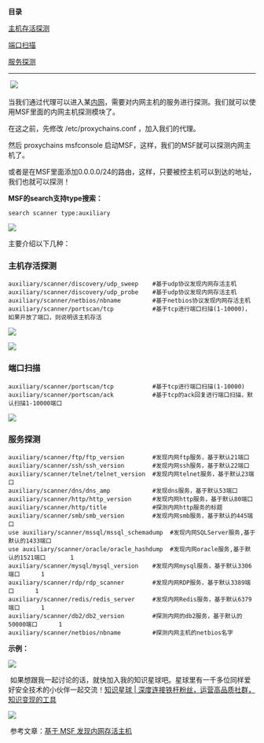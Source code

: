 **目录**



[主机存活探测](#t0 "主机存活探测")



[端口扫描](#t1 "端口扫描 ") 



[服务探测](#t2 "服务探测 ") 



* * *



 ![](https://img-blog.csdnimg.cn/20191215141315915.png?x-oss-process=image/watermark,type_ZmFuZ3poZW5naGVpdGk,shadow_10,text_aHR0cHM6Ly9ibG9nLmNzZG4ubmV0L3FxXzM2MTE5MTky,size_16,color_FFFFFF,t_70)



当我们通过代理可以进入某[内网](https://so.csdn.net/so/search?q=%E5%86%85%E7%BD%91&spm=1001.2101.3001.7020)，需要对内网主机的服务进行探测。我们就可以使用MSF里面的内网主机探测模块了。



在这之前，先修改 /etc/proxychains.conf ，加入我们的代理。



然后 proxychains msfconsole 启动MSF，这样，我们的MSF就可以探测内网主机了。 



或者是在MSF里面添加0.0.0.0/24的路由，这样，只要被控主机可以到达的地址，我们也就可以探测！



**MSF的search支持type搜索：**



```
search scanner type:auxiliary
```




![](https://img-blog.csdnimg.cn/20190617084240128.png?x-oss-process=image/watermark,type_ZmFuZ3poZW5naGVpdGk,shadow_10,text_aHR0cHM6Ly9ibG9nLmNzZG4ubmV0L3FxXzM2MTE5MTky,size_16,color_FFFFFF,t_70)



主要介绍以下几种：



### 主机存活探测



```
auxiliary/scanner/discovery/udp_sweep    #基于udp协议发现内网存活主机      
auxiliary/scanner/discovery/udp_probe    #基于udp协议发现内网存活主机      
auxiliary/scanner/netbios/nbname         #基于netbios协议发现内网存活主机      
auxiliary/scanner/portscan/tcp           #基于tcp进行端口扫描(1-10000)，如果开放了端口，则说明该主机存活
```




![](https://img-blog.csdnimg.cn/20191217235745299.png?x-oss-process=image/watermark,type_ZmFuZ3poZW5naGVpdGk,shadow_10,text_aHR0cHM6Ly9ibG9nLmNzZG4ubmV0L3FxXzM2MTE5MTky,size_16,color_FFFFFF,t_70)



![](https://img-blog.csdnimg.cn/20191217235834324.png?x-oss-process=image/watermark,type_ZmFuZ3poZW5naGVpdGk,shadow_10,text_aHR0cHM6Ly9ibG9nLmNzZG4ubmV0L3FxXzM2MTE5MTky,size_16,color_FFFFFF,t_70)



### 端口扫描 



```
auxiliary/scanner/portscan/tcp           #基于tcp进行端口扫描(1-10000)      
auxiliary/scanner/portscan/ack           #基于tcp的ack回复进行端口扫描，默认扫描1-10000端口
```




![](https://img-blog.csdnimg.cn/20191218000326905.png?x-oss-process=image/watermark,type_ZmFuZ3poZW5naGVpdGk,shadow_10,text_aHR0cHM6Ly9ibG9nLmNzZG4ubmV0L3FxXzM2MTE5MTky,size_16,color_FFFFFF,t_70)



### 服务探测 



```
auxiliary/scanner/ftp/ftp_version        #发现内网ftp服务，基于默认21端口      
auxiliary/scanner/ssh/ssh_version        #发现内网ssh服务，基于默认22端口      
auxiliary/scanner/telnet/telnet_version  #发现内网telnet服务，基于默认23端口      
auxiliary/scanner/dns/dns_amp            #发现dns服务，基于默认53端口      
auxiliary/scanner/http/http_version      #发现内网http服务，基于默认80端口      
auxiliary/scanner/http/title             #探测内网http服务的标题      
auxiliary/scanner/smb/smb_version        #发现内网smb服务，基于默认的445端口         
use auxiliary/scanner/mssql/mssql_schemadump  #发现内网SQLServer服务,基于默认的1433端口      
use auxiliary/scanner/oracle/oracle_hashdump  #发现内网oracle服务,基于默认的1521端口       1
auxiliary/scanner/mysql/mysql_version    #发现内网mysql服务，基于默认3306端口      1
auxiliary/scanner/rdp/rdp_scanner        #发现内网RDP服务，基于默认3389端口      1
auxiliary/scanner/redis/redis_server     #发现内网Redis服务，基于默认6379端口      1
auxiliary/scanner/db2/db2_version        #探测内网的db2服务，基于默认的50000端口      1
auxiliary/scanner/netbios/nbname         #探测内网主机的netbios名字
```




**示例：** 



![](https://img-blog.csdnimg.cn/201906170903165.png?x-oss-process=image/watermark,type_ZmFuZ3poZW5naGVpdGk,shadow_10,text_aHR0cHM6Ly9ibG9nLmNzZG4ubmV0L3FxXzM2MTE5MTky,size_16,color_FFFFFF,t_70)



 如果想跟我一起讨论的话，就快加入我的知识星球吧。星球里有一千多位同样爱好安全技术的小伙伴一起交流！[知识星球 | 深度连接铁杆粉丝，运营高品质社群，知识变现的工具](https://wx.zsxq.com/dweb2/index/group/88514121251242 "知识星球 | 深度连接铁杆粉丝，运营高品质社群，知识变现的工具")



![](https://img-blog.csdnimg.cn/1219ed79e9ed449d85d27b732cda5ea6.jpg)



 参考文章：[基于 MSF 发现内网存活主机](https://mp.weixin.qq.com/s?__biz=MzAxMjE3ODU3MQ==&mid=2650455220&idx=3&sn=11ecb9a2cde71a1ccda79e00f338be5f&chksm=83bbd950b4cc5046b68f64fa95a7cba3e0a3274b8000e7035a36a590f518b3156d4f44f9687e&scene=0&xtrack=1&key=2e27ce8b4f8ddf52a67778e4f2f186b6718516055123fdf0a24b2a6fb420b9f08a07702e5ee74576bd3a9c0c4445147aa6afe9c6eb70811ef169ab33a62d1ac636230637923388311c6455b6e88dd7ff&ascene=14&uin=MjIwMDQzNjQxOQ%3D%3D&devicetype=Windows+10&version=62060833&lang=zh_CN&pass_ticket=7AHGAKnFaa7HlzEmyWkvvzTKdugWYYAOfirvJKla4AWf105Ry1ROnnNOhqZNwC5t "基于 MSF 发现内网存活主机")
